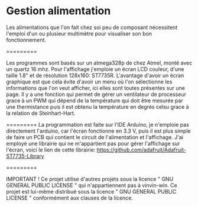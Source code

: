 # Gestion alimentation

Les alimentations que l'on fait chez soi peu de composant nécessitent l'emploi d'un ou plusieur multimètre pour visualiser son bon fonctionnement.


=========

Les programmes sont basés sur un atmega328p de chez Atmel, monté avec un quartz 16 mhz.
Pour l'affichage j'emploie un écran LCD couleur, d'une taille 1.8" et de résolution 128x160: ST7735R.
L'avantage d'avoir un écran graphique est que cela évite d'avoir un menu où l'on sélectionne les informations que l'on veut afficher, ici elles sont toutes présentes sur une page.
Il y a une fonction qui permet de gérer un ventilateur de processeur grace à un PWM qui dépend de la température qui doit être mesurée par une thermistance puis il est obtenu la température en degrés celsu grace à la relation de Steinhart-Hart.

=========
La programmation est faite sur l'IDE Arduino, je n'emploie pas directement l'arduino, car l'écran fonctionne en 3.3 V, puis il est plus simple de faire un PCB qui contient le circuit de l'alimentation et l'affichage.
J'ai employé une librairie qui ne m'appartient pas pour gérer l'affichage sur l'écran, voici le lien de cette librairie: https://github.com/adafruit/Adafruit-ST7735-Library 


=========

IMPORTANT !
Ce projet utilise d'autres projets sous la licence " GNU GENERAL PUBLIC LICENSE " qui n'appartiennent pas à vinvin-win.
Ce projet est lui-même distribué sous la licence " GNU GENERAL PUBLIC LICENSE " conformément aux clauses de la licence.

